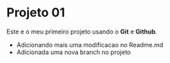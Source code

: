 # Projeto 01

Este e o meu primeiro projeto usando o **Git** e **Github**.

- Adicionando mais uma modificacao no Readme.md
- Adicionada uma nova branch no projeto

